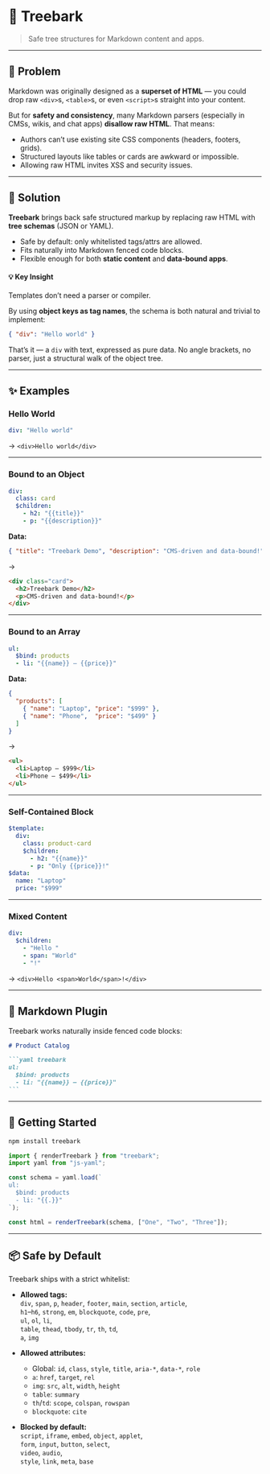 # 🌳 Treebark  

> Safe tree structures for Markdown content and apps.  

---

## 🚧 Problem  

Markdown was originally designed as a **superset of HTML** — you could drop raw `<div>`s, `<table>`s, or even `<script>`s straight into your content.  

But for **safety and consistency**, many Markdown parsers (especially in CMSs, wikis, and chat apps) **disallow raw HTML**. That means:  

- Authors can’t use existing site CSS components (headers, footers, grids).  
- Structured layouts like tables or cards are awkward or impossible.  
- Allowing raw HTML invites XSS and security issues.  

---

## 🌳 Solution  

**Treebark** brings back safe structured markup by replacing raw HTML with **tree schemas** (JSON or YAML).  

- Safe by default: only whitelisted tags/attrs are allowed.  
- Fits naturally into Markdown fenced code blocks.  
- Flexible enough for both **static content** and **data-bound apps**.  

#### 💡 Key Insight  

Templates don’t need a parser or compiler.  

By using **object keys as tag names**, the schema is both natural and trivial to implement:  

```json
{ "div": "Hello world" }
```  

That’s it — a `div` with text, expressed as pure data. No angle brackets, no parser, just a structural walk of the object tree.  

---

## ✨ Examples  

### Hello World  

```yaml treebark
div: "Hello world"
```  

→ `<div>Hello world</div>`  

---

### Bound to an Object  

```yaml treebark
div:
  class: card
  $children:
    - h2: "{{title}}"
    - p: "{{description}}"
```  

**Data:**  
```json
{ "title": "Treebark Demo", "description": "CMS-driven and data-bound!" }
```  

→  
```html
<div class="card">
  <h2>Treebark Demo</h2>
  <p>CMS-driven and data-bound!</p>
</div>
```  

---

### Bound to an Array  

```yaml treebark
ul:
  $bind: products
  - li: "{{name}} — {{price}}"
```  

**Data:**  
```json
{
  "products": [
    { "name": "Laptop", "price": "$999" },
    { "name": "Phone",  "price": "$499" }
  ]
}
```  

→  
```html
<ul>
  <li>Laptop — $999</li>
  <li>Phone — $499</li>
</ul>
```  

---

### Self-Contained Block  

```yaml treebark
$template:
  div:
    class: product-card
    $children:
      - h2: "{{name}}"
      - p: "Only {{price}}!"
$data:
  name: "Laptop"
  price: "$999"
```  

---

### Mixed Content  

```yaml treebark
div:
  $children:
    - "Hello "
    - span: "World"
    - "!"
```  

→ `<div>Hello <span>World</span>!</div>`  

---

## 🧩 Markdown Plugin  

Treebark works naturally inside fenced code blocks:  

````markdown
# Product Catalog

```yaml treebark
ul:
  $bind: products
  - li: "{{name}} — {{price}}"
```
````  

---

## 🚀 Getting Started  

```bash
npm install treebark
```  

```js
import { renderTreebark } from "treebark";
import yaml from "js-yaml";

const schema = yaml.load(`
ul:
  $bind: products
  - li: "{{.}}"
`);

const html = renderTreebark(schema, ["One", "Two", "Three"]);
```  

---

## 📦 Safe by Default  

Treebark ships with a strict whitelist:  

- **Allowed tags:**  
  `div`, `span`, `p`, `header`, `footer`, `main`, `section`, `article`,  
  `h1`–`h6`, `strong`, `em`, `blockquote`, `code`, `pre`,  
  `ul`, `ol`, `li`,  
  `table`, `thead`, `tbody`, `tr`, `th`, `td`,  
  `a`, `img`  

- **Allowed attributes:**  
  - Global: `id`, `class`, `style`, `title`, `aria-*`, `data-*`, `role`  
  - `a`: `href`, `target`, `rel`  
  - `img`: `src`, `alt`, `width`, `height`  
  - `table`: `summary`  
  - `th`/`td`: `scope`, `colspan`, `rowspan`  
  - `blockquote`: `cite`  

- **Blocked by default:**  
  `script`, `iframe`, `embed`, `object`, `applet`,  
  `form`, `input`, `button`, `select`,  
  `video`, `audio`,  
  `style`, `link`, `meta`, `base`  
